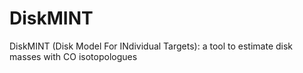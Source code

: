 # DiskMINT
DiskMINT (Disk Model For INdividual Targets): a tool to estimate disk masses with CO isotopologues
